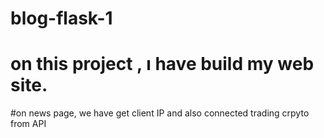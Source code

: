 # blog-flask-1
# on this project , ı have build my web site.
#on news page, we have get client IP and also connected trading crpyto from  API
